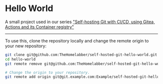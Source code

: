 # Hello World
A small project used in our series ["Self-hosting Git with CI/CD, using Gitea, Actions and its Container registry"](https://thehomelabber.com/series/self-hosted-git-with-gitea/)

---

To use this, clone the repository locally and change the remote origin to your new repository:
```bash
git clone git@github.com:TheHomelabber/self-hosted-git-hello-world.git -o hello-world
cd hello-world
git remote remove git@github.com:TheHomelabber/self-hosted-git-hello-world.git

# Change the origin to your repository.
git remote add origin git@git.example.com:Example/self-hosted-git-hello-world.git
```
